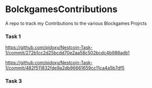 # BolckgamesContributions
A repo to track my Contributions to the various Blockgames Projrcts
### Task 1

https://github.com/pidoxy/Nestcoin-Task-1/commit/272b1cc2d25bcdd70e2aa58c502bcdc4b988adb1

https://github.com/pidoxy/Nestcoin-Task-1/commit/482f511832fde9a2db96661659cc11ca4a5b7df5

### Task 3
